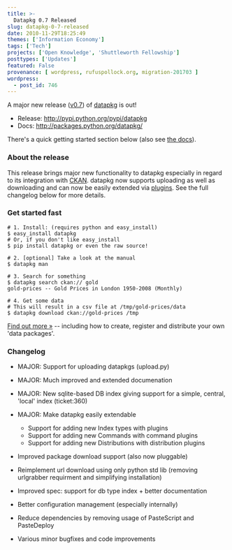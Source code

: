 ```yaml
---
title: >-
  Datapkg 0.7 Released
slug: datapkg-0-7-released
date: 2010-11-29T18:25:49
themes: ['Information Economy']
tags: ['Tech']
projects: ['Open Knowledge', 'Shuttleworth Fellowship']
posttypes: ['Updates']
featured: False
provenance: [ wordpress, rufuspollock.org, migration-201703 ]
wordpress:
  - post_id: 746
---
```


A major new release ([v0.7][datapkg-0.7]) of [datapkg][] is out!

  * Release: <http://pypi.python.org/pypi/datapkg>
  * Docs: <http://packages.python.org/datapkg/>

There's a quick getting started section below (also see [the docs][doc]).

[datapkg]: http://okfn.org/projects/datapkg
[datapkg-0.7]: http://ckan.org/milestone/datapkg-0.7
[doc]: http://packages.python.org/datapkg/

### About the release

This release brings major new functionality to datapkg especially in regard to its integration with [CKAN](http://ckan.net/). datapkg now supports uploading as well as downloading and can now be easily extended via [plugins][plugins]. See the full changelog below for more details.

[plugins]: http://packages.python.org/datapkg/extending.html

### Get started fast

    # 1. Install: (requires python and easy_install)
    $ easy_install datapkg
    # Or, if you don't like easy_install
    $ pip install datapkg or even the raw source!

    # 2. [optional] Take a look at the manual
    $ datapkg man

    # 3. Search for something
    $ datapkg search ckan:// gold
    gold-prices -- Gold Prices in London 1950-2008 (Monthly)

    # 4. Get some data
    # This will result in a csv file at /tmp/gold-prices/data
    $ datapkg download ckan://gold-prices /tmp

[Find out more &raquo;][doc] -- including how to create, register and distribute your own 'data packages'.

### Changelog

  * MAJOR: Support for uploading datapkgs (upload.py)
  * MAJOR: Much improved and extended documenation
  * MAJOR: New sqlite-based DB index giving support for a simple, central,
    'local' index (ticket:360)
  * MAJOR: Make datapkg easily extendable

    * Support for adding new Index types with plugins
    * Support for adding new Commands with command plugins
    * Support for adding new Distributions with distribution plugins

  * Improved package download support (also now pluggable)
  * Reimplement url download using only python std lib (removing urlgrabber
    requirment and simplifying installation)
  * Improved spec: support for db type index + better documentation
  * Better configuration management (especially internally)
  * Reduce dependencies by removing usage of PasteScript and PasteDeploy
  * Various minor bugfixes and code improvements


